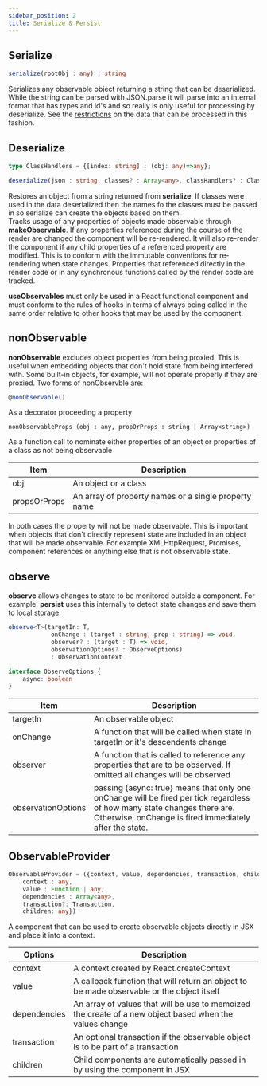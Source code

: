 ```yaml
---
sidebar_position: 2
title: Serialize & Persist
---
```

## Serialize
```typescript
serialize(rootObj : any) : string
```
Serializes any observable object returning a string that can be deserialized.  While the string can be parsed with JSON.parse it will parse into an internal format that has types and id's and so really is only useful for processing by deserialize.  See the [restrictions](Features/serialization.md) on the data that can be processed in this fashion.
## Deserialize
```typescript
type ClassHandlers = {[index: string] : (obj: any)=>any};

deserialize(json : string, classes? : Array<any>, classHandlers? : ClassHandlers)
```
Restores an object from a string returned from **serialize**.  If classes were used in the data deserialized then the names fo the classes must be passed in so serialize can create the objects based on them.  
Tracks usage of any properties of objects made observable through **makeObservable**.  If any properties referenced during the course of the render are changed the component will be re-rendered.  It will also re-render the component if any child properties of a referenced property are modified.  This is to conform with the immutable conventions for re-rendering when state changes.  Properties that referenced directly in the render code or in any synchronous functions called by the render code are tracked.

**useObservables** must only be used in a React functional component and must conform to the rules of hooks in terms of always being called in the same order relative to other hooks that may be used by the component.  

## nonObservable
**nonObservable** excludes object properties from being proxied.  This is useful when embedding objects that don't hold state from being interfered with.  Some built-in objects, for example, will not operate properly if they are proxied.  Two forms of nonObservble are:

```typescript
@nonObservable()
```
As a decorator proceeding a property
```
nonObservableProps (obj : any, propOrProps : string | Array<string>)
```
As a function call to nominate either properties of an object or properties of a class as not being observable

| Item  | Description |
|-|-|
|obj| An object or a class |
|propsOrProps| An array of property names or a single property name|

In both cases the property will not be made observable.  This is important when objects that don't directly represent state are included in an object that will be made observable.  For example XMLHttpRequest, Promises, component references or anything else that is not observable state.
## observe ##
**observe** allows changes to state to be monitored outside a component.   For example, **persist** uses this internally to detect state changes and save them to local storage.
```typescript
observe<T>(targetIn: T, 
            onChange : (target : string, prop : string) => void,  
            observer? : (target : T) => void,
            observationOptions? : ObserveOptions) 
            : ObservationContext

interface ObserveOptions {
    async: boolean
}
```

| Item  | Description |
|-|-|
|targetIn| An observable object |
|onChange| A function that will be called when state in targetIn or it's descendents change|
|observer| A function that is called to reference any properties that are to be observed.  If omitted all changes will be observed|
|observationOptions| passing {async: true} means that only one onChange will be fired per tick regardless of how many state changes there are.  Otherwise, onChange is fired immediately after the state.
## ObservableProvider
```typescript
ObservableProvider = ({context, value, dependencies, transaction, children} : {
    context : any, 
    value : Function | any, 
    dependencies : Array<any>, 
    transaction?: Transaction, 
    children: any})
```
A component that can be used to create observable objects directly in JSX and place it into a context.

| Options  | Description |
|-|-|
| context | A context created by React.createContext |
| value | A callback function that will return an object to be made observable or the object itself |
| dependencies | An array of values that will be use to memoized the create of a new object based when the values change |
| transaction | An optional transaction if the observable object is to be part of a transaction |
| children | Child components are automatically passed in by using the component in JSX |

